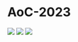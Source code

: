 # AoC-2023


![](https://img.shields.io/badge/day%20📅-21-blue)
![](https://img.shields.io/badge/stars%20⭐-4-yellow)
![](https://img.shields.io/badge/days%20completed-2-red)
